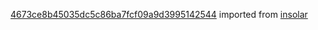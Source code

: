 [4673ce8b45035dc5c86ba7fcf09a9d3995142544](https://github.com/insolar/insolar/commit/4673ce8b45035dc5c86ba7fcf09a9d3995142544) imported from [insolar](https://github.com/insolar/insolar)
